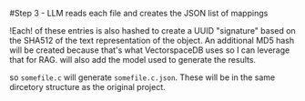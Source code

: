 #Step 3 - LLM reads each file and creates the JSON list of mappings

!Each! of these entries is also hashed to create a UUID "signature" based on the SHA512 of the text representation of the object.
An additional MD5 hash will be created because that's what VectorspaceDB uses so I can leverage that for RAG. will also add the model used to generate the results.

so `somefile.c` will generate `somefile.c.json`. These will be in the same dircetory structure as the original project.

